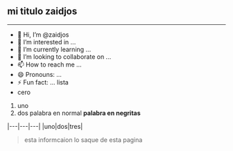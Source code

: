 ## mi titulo zaidjos
---

- 👋 Hi, I’m @zaidjos
- 👀 I’m interested in ...
- 🌱 I’m currently learning ...
- 💞️ I’m looking to collaborate on ...
- 📫 How to reach me ...
- 😄 Pronouns: ...
- ⚡ Fun fact: ...
lista
- cero
1. uno
2. dos
palabra en normal **palabra en negritas**

|---|---|---|
|uno|dos|tres|


>esta informcaion lo saque de esta pagina

<!---
zaidjos/zaidjos is a ✨ special ✨ repository because its `README.md` (this file) appears on your GitHub profile.
You can click the Preview link to take a look at your changes.
--->
